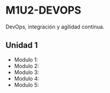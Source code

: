 # M1U2-DEVOPS
DevOps, integración y agilidad continua.

## Unidad 1
* Modulo 1: 
* Modulo 2:
* Modulo 3:
* Modulo 4:
* Modulo 5:
